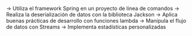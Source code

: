 -> Utiliza el framework Spring en un proyecto de línea de comandos
-> Realiza la deserialización de datos con la biblioteca Jackson
-> Aplica buenas prácticas de desarrollo con funciones lambda
-> Manipula el flujo de datos con Streams
-> Implementa estadísticas personalizadas
